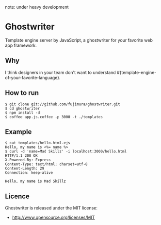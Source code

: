 note: under heavy development

# Ghostwriter

Template engine server by JavaScript, a ghostwriter for your favorite web app framework.

## Why

I think designers in your team don't want to understand #{template-engine-of-your-favorite-language}.


## How to run

    $ git clone git://github.com/fujimura/ghostwriter.git
    $ cd ghostwriter
    $ npm install -d
    $ coffee app.js.coffee -p 3000 -t ./templates

## Example

    $ cat templates/hello.html.ejs
    Hello, my name is <%= name %>
    $ curl -d 'name=Mad Skillz' -i localhost:3000/hello.html
    HTTP/1.1 200 OK
    X-Powered-By: Express
    Content-Type: text/html; charset=utf-8
    Content-Length: 29
    Connection: keep-alive

    Hello, my name is Mad Skillz


## Licence

Ghostwriter is released under the MIT license:

* http://www.opensource.org/licenses/MIT
